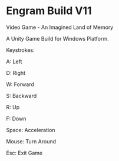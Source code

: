 # Engram Build V11
Video Game - An Imagined Land of Memory

A Unity Game Build for Windows Platform.


Keystrokes:

A:  Left

D:  Right

W:  Forward

S:  Backward

R:  Up

F:  Down

Space: Acceleration

Mouse: Turn Around

Esc: Exit Game
